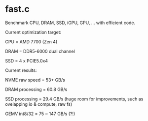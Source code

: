 # fast.c
Benchmark CPU, DRAM, SSD, iGPU, GPU, ... with efficient code.

Current optimization target:

CPU = AMD 7700 (Zen 4)

DRAM = DDR5-6000 dual channel

SSD = 4 x PCIE5.0x4

Current results:

NVME raw speed = 53+ GB/s

DRAM processing = 60.8 GB/s

SSD processing = 29.4 GB/s (huge room for improvements, such as ovelapping io & compute, raw fs)

GEMV int8/32 = 75 ~ 147 GB/s (?!)
